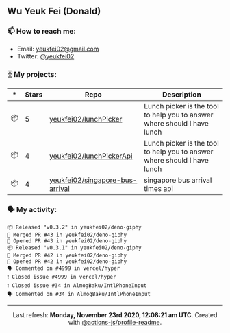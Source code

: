## Wu Yeuk Fei (Donald)

### 📫 How to reach me:

- Email: [yeukfei02@gmail.com](yeukfei02@gmail.com)
- Twitter: [@yeukfei02](https://twitter.com/yeukfei02)

### 🗄 My projects:

|*|Stars|Repo|Description|
|---|---|---|---|
| 📦 | 5 | [yeukfei02/lunchPicker](https://github.com/yeukfei02/lunchPicker) | Lunch picker is the tool to help you to answer where should I have lunch |
| 📦 | 4 | [yeukfei02/lunchPickerApi](https://github.com/yeukfei02/lunchPickerApi) | Lunch picker is the tool to help you to answer where should I have lunch |
| 📦 | 4 | [yeukfei02/singapore-bus-arrival](https://github.com/yeukfei02/singapore-bus-arrival) | singapore bus arrival times api |

### 🗣 My activity:

```
📦 Released "v0.3.2" in yeukfei02/deno-giphy
🎉 Merged PR #43 in yeukfei02/deno-giphy
💪 Opened PR #43 in yeukfei02/deno-giphy
📦 Released "v0.3.1" in yeukfei02/deno-giphy
🎉 Merged PR #42 in yeukfei02/deno-giphy
💪 Opened PR #42 in yeukfei02/deno-giphy
🗣 Commented on #4999 in vercel/hyper
❗️ Closed issue #4999 in vercel/hyper
❗️ Closed issue #34 in AlmogBaku/IntlPhoneInput
🗣 Commented on #34 in AlmogBaku/IntlPhoneInput
```

<!-- <img src="https://github-readme-stats.vercel.app/api?username=yeukfei02&show_icons=true&count_private=true&theme=radical" />

<img src="https://github-readme-stats.vercel.app/api/top-langs/?username=yeukfei02&theme=radical" /> -->

---

<p align="center">Last refresh: <b>Monday, November 23rd 2020, 12:08:21 am UTC</b>. Created with <a href=https://github.com/marketplace/actions/profile-readme>@actions-js/profile-readme</a>.</p>
